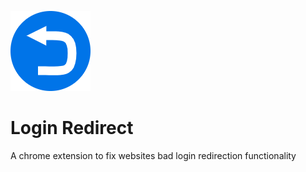 ![icon](https://raw.githubusercontent.com/matthewnitschke/login-redirect/master/icons/128-enabled.png)

# Login Redirect

A chrome extension to fix websites bad login redirection functionality
